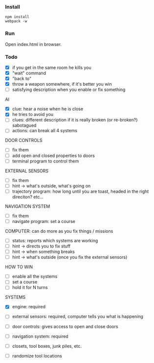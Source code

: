 ### Install

    npm install
    webpack -w

### Run

Open index.html in browser.

### Todo
- [x] if you get in the same room he kills you
- [x] "wait" command
- [x] "back to"
- [x] throw a weapon somewhere, if it's better you win
- [ ] satisfying description when you enable or fix something

AI 
- [x] clue: hear a noise when he is close
- [x] he tries to avoid you
- [ ] clues: different description if it is really broken (or re-broken?) sabotagued
- [ ] actions: can break all 4 systems

DOOR CONTROLS
- [ ] fix them
- [ ] add open and closed properties to doors
- [ ] terminal program to control them

EXTERNAL SENSORS
- [ ] fix them
- [ ] hint -> what's outside, what's going on
- [ ] trajectory program: how long until you are toast, headed in the right direciton? etc...

NAVIGATION SYSTEM
- [ ] fix them
- [ ] navigate program: set a course

COMPUTER: can do more as you fix things / missions
- [ ] status: reports which systems are working
- [ ] hint -> directs you to fix stuff
- [ ] hint -> when something breaks
- [ ] hint -> what's outside (once you fix the external sensors)

HOW TO WIN
- [ ] enable all the systems
- [ ] set a course
- [ ] hold it for N turns

SYSTEMS
- [x] engine: required
- [ ] external sensors: required, computer tells you what is happening
- [ ] door controls: gives access to open and close doors
- [ ] navigation system: required


- [ ] closets, tool boxes, junk piles, etc. 
- [ ] randomize tool locations
